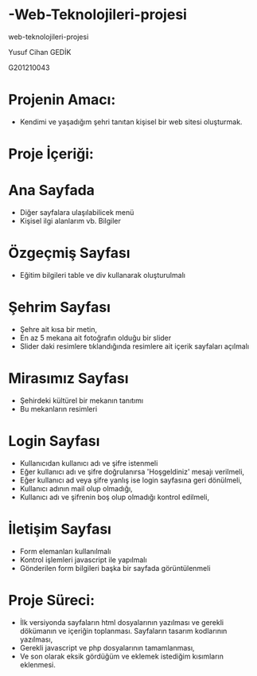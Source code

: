 # -Web-Teknolojileri-projesi

web-teknolojileri-projesi 

Yusuf Cihan GEDİK

G201210043

# Projenin Amacı: 
-	Kendimi ve yaşadığım şehri tanıtan kişisel bir web sitesi oluşturmak.
 
# Proje İçeriği: 
# Ana Sayfada 
-	Diğer sayfalara ulaşılabilicek menü 
-	Kişisel ilgi alanlarım vb. Bilgiler 
 
# Özgeçmiş Sayfası     
-	Eğitim bilgileri table ve div kullanarak oluşturulmalı 
     
# Şehrim Sayfası   
-	Şehre ait kısa bir metin, 
-	En az 5 mekana ait fotoğrafın olduğu bir slider 
-	Slider daki resimlere tıklandığında resimlere ait içerik sayfaları açılmalı 
   
# Mirasımız Sayfası 
-	Şehirdeki kültürel bir mekanın tanıtımı  
-	Bu mekanların resimleri
     
# Login Sayfası 
-	Kullanıcıdan kullanıcı adı ve şifre istenmeli 
-	Eğer kullanıcı adı ve şifre doğrulanırsa 'Hoşgeldiniz' mesajı verilmeli, 
-	Eğer kullanıcı ad veya şifre yanlış ise login sayfasına geri dönülmeli, 
-	Kullanıcı adının mail olup olmadığı, 
-	Kullanıcı adı ve şifrenin boş olup olmadığı kontrol edilmeli, 
     
# İletişim Sayfası 
-	Form elemanları kullanılmalı 
-	Kontrol işlemleri javascript ile yapılmalı 
-	Gönderilen form bilgileri başka bir sayfada görüntülenmeli 
     
# Proje Süreci: 
  
-	İlk versiyonda sayfaların html dosyalarının yazılması ve gerekli dökümanın ve içeriğin toplanması. Sayfaların tasarım kodlarının yazılması, 
-	Gerekli javascript ve php dosyalarının tamamlanması, 
-	Ve son olarak eksik gördüğüm ve eklemek istediğim kısımların eklenmesi. 


